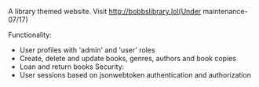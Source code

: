 A library themed website. Visit http://bobbslibrary.lol(Under maintenance-07/17) 

Functionality:
- User profiles with 'admin' and 'user' roles
- Create, delete and update books, genres, authors and book copies
- Loan and return books
Security:
- User sessions based on jsonwebtoken authentication and authorization
